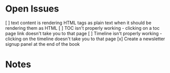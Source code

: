 # Open Issues

[ ] text content is rendering HTML tags as plain text when it should be rendering them as HTML
[ ] TOC isn't properly working - clicking on a toc page link doesn't take you to that page 
[ ] Timeline isn't properly working - clicking on the timeline doesn't take you to that page 
[x] Create a newsletter signup panel at the end of the book

# Notes